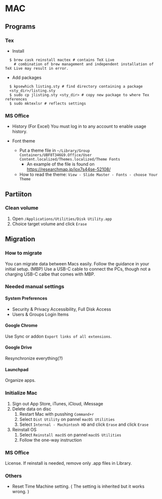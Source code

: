# MAC

## Programs
### Tex
- Install
```
  $ brew cask reinstall mactex # contains TeX Live
    # combination of brew management and independent installation of TeX Live may result in error.
```

- Add packages
```
  $ kpsewhich listing.sty # find directory containing a package
  <sty_dir>/listing.sty
  $ sudo cp jlisting.sty <sty_dir> # copy new package to where Tex references
  $ sudo mktexlsr # reflects settings
```

### MS Office
- History
(For Excel) You must log in to any account to enable usage history.

- Font theme
    - Put a theme file in `~/Library/Group Containers/UBF8T346G9.Office/User Content.localized/Themes.localized/Theme Fonts`
        - An example of the file is found on https://researchmap.jp/jox7s44se-52108/
    - How to read the theme: `View - Slide Master - Fonts - choose Your Theme`

## Partiiton
### Clean volume
1. Open `/Applications/Utilities/Disk Utility.app`
1. Choice target volume and click `Erase`

## Migration
### How to migrate
You can migrate data between Macs easily. Follow the guidance in your initial setup. (MBP) Use a USB-C cable to connect the PCs, though not a charging USB-C calbe that comes with MBP.

### Needed manual settings
#### System Preferences
- Security & Privacy
Accessibility, Full Disk Access
- Users & Groups
Login Items

#### Google Chrome
Use Sync or addon `Export links of all extensions`.

#### Google Drive
Resynchronize everything(?)

#### Launchpad
Organize apps.

### Initialize Mac
1. Sign out App Store, iTunes, iCloud, iMessage
1. Delete data on disc
    1. Restart Mac with pusshing `Command+r`
    1. Select `Dist Utility` on pannel `macOS Utilities`
    1. Select `Internal - Machintosh HD` and click `Erase` and click `Erase`
1. Reinstall OS
    1. Select `Reinstall macOS` on pannel `macOS Utilities`
    1. Follow the one-way instruction

### MS Office
License. If reinstall is needed, remove only .app files in Library.

### Others
- Reset Time Machine setting. ( The setting is inherited but it works wrong. )
